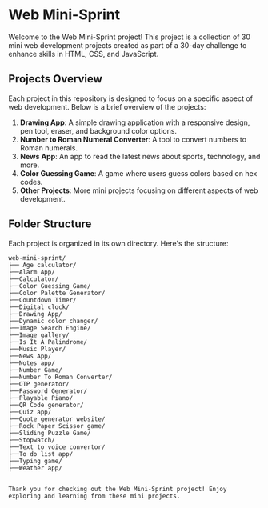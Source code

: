 # Web Mini-Sprint

Welcome to the Web Mini-Sprint project! This project is a collection of 30 mini web development projects created as part of a 30-day challenge to enhance skills in HTML, CSS, and JavaScript.

## Projects Overview

Each project in this repository is designed to focus on a specific aspect of web development. Below is a brief overview of the projects:

1. **Drawing App**: A simple drawing application with a responsive design, pen tool, eraser, and background color options.
2. **Number to Roman Numeral Converter**: A tool to convert numbers to Roman numerals.
3. **News App**: An app to read the latest news about sports, technology, and more.
4. **Color Guessing Game**: A game where users guess colors based on hex codes.
5. **Other Projects**: More mini projects focusing on different aspects of web development.

## Folder Structure

Each project is organized in its own directory. Here's the structure:

```plaintext
web-mini-sprint/
├── Age calculator/
├──Alarm App/
├──Calculator/
├──Color Guessing Game/
├──Color Palette Generator/
├──Countdown Timer/
├──Digital clock/
├──Drawing App/
├──Dynamic color changer/
├──Image Search Engine/
├──Image gallery/
├──Is It A Palindrome/
├──Music Player/
├──News App/
├──Notes app/
├──Number Game/
├──Number To Roman Converter/
├──OTP generator/
├──Password Generator/
├──Playable Piano/
├──QR Code generator/
├──Quiz app/
├──Quote generator website/
├──Rock Paper Scissor game/
├──Sliding Puzzle Game/
├──Stopwatch/
├──Text to voice convertor/
├──To do list app/
├──Typing game/
├──Weather app/


Thank you for checking out the Web Mini-Sprint project! Enjoy exploring and learning from these mini projects.
